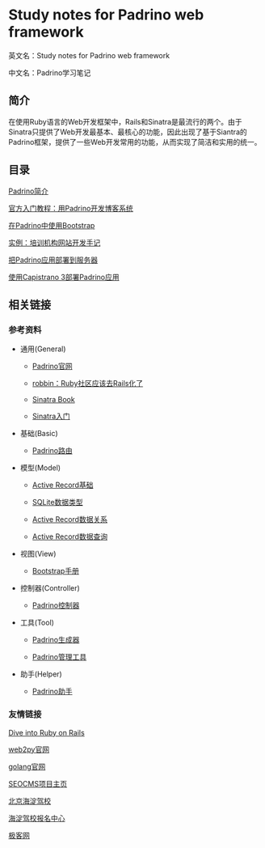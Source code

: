 # Study notes for Padrino web framework

英文名：Study notes for Padrino web framework

中文名：Padrino学习笔记


## 简介

在使用Ruby语言的Web开发框架中，Rails和Sinatra是最流行的两个。由于Sinatra只提供了Web开发最基本、最核心的功能，因此出现了基于Siantra的Padrino框架，提供了一些Web开发常用的功能，从而实现了简洁和实用的统一。


## 目录

[Padrino简介](intro.md)

[官方入门教程：用Padrino开发博客系统](blog_tutorial.md)

[在Padrino中使用Bootstrap](padrino_bootstrap.md)

[实例：培训机构网站开发手记](sample/institution.md)

[把Padrino应用部署到服务器](deployment.md)

[使用Capistrano 3部署Padrino应用](capistrano_padrino_deployment.md)


## 相关链接

### 参考资料

* 通用(General)

    + [Padrino官网](http://www.padrinorb.com/)

    + [robbin：Ruby社区应该去Rails化了](http://robbinfan.com/blog/40/ruby-off-rails "2013-03-26")

    + [Sinatra Book](https://github.com/sinatra/sinatra-book/ "可生成PDF版本")

    + [Sinatra入门](http://www.sinatrarb.com/intro.html "Sinatra Getting Started")

* 基础(Basic)
    
    + [Padrino路由](http://www.padrinorb.com/guides/controllers "Padrino Routing")

* 模型(Model)

    + [Active Record基础](http://guides.rubyonrails.org/active_record_basics.html "Active Record Basics")

    + [SQLite数据类型](http://www.sqlite.org/datatype3.html "Datatypes in SQLite 3")

    + [Active Record数据关系](http://guides.rubyonrails.org/association_basics.html "Active Record Associations")

    + [Active Record数据查询](http://guides.rubyonrails.org/active_record_querying.html "Active Record Query Interface")

* 视图(View)

    + [Bootstrap手册](http://getbootstrap.com/getting-started/ "Bootstrap Getting Started")

* 控制器(Controller)

    + [Padrino控制器](http://www.padrinorb.com/guides/controllers "Padrino Controllers")

* 工具(Tool)

    + [Padrino生成器](http://www.padrinorb.com/guides/generators "Padrino Generators")

    + [Padrino管理工具](http://www.padrinorb.com/guides/padrino-admin "Padrino Admin")

* 助手(Helper)

    + [Padrino助手](http://www.padrinorb.com/guides/application-helpers "Padrino Application Helper")

### 友情链接

[Dive into Ruby on Rails](https://github.com/chinakr/dive-into-ruby-on-rails "深入浅出Ruby on Rails编程")

[web2py官网](http://web2py.com "Python轻量级全功能Web开发框架")

[golang官网](http://golang.org "编程体验最接近动态语言的静态语言")

[SEOCMS项目主页](https://github.com/chinakr/seocms "基于Beego，用golang开发，充分考虑了SEO的CMS")

[北京海淀驾校](http://www.haijia.org "海淀驾校官网")

[海淀驾校报名中心](http://www.haijia.net.cn "海淀驾校报名点")

[极客网](http://geek.haijia.net.cn "Apple, 小米, Ruby")

